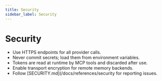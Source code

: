 ```yaml
---
title: Security
sidebar_label: Security
---
```


# Security

- Use HTTPS endpoints for all provider calls.
- Never commit secrets; load them from environment variables.
- Tokens are read at runtime by MCP tools and discarded after use.
- Enable transport encryption for remote memory backends.
- Follow [SECURITY.md](/docs/references/security for reporting issues.
